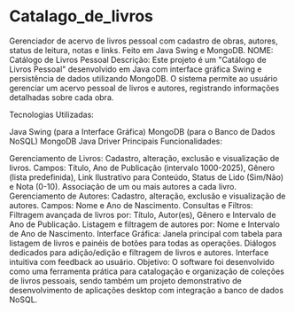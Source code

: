 # Catalago_de_livros
Gerenciador de acervo de livros pessoal com cadastro de obras, autores, status de leitura, notas e links. Feito em Java Swing e MongoDB.
NOME: Catálogo de Livros Pessoal
Descrição:
Este projeto é um "Catálogo de Livros Pessoal" desenvolvido em Java com interface gráfica Swing e persistência de dados utilizando MongoDB. O sistema permite ao usuário gerenciar um acervo pessoal de livros e autores, registrando informações detalhadas sobre cada obra.

Tecnologias Utilizadas:

Java
Swing (para a Interface Gráfica)
MongoDB (para o Banco de Dados NoSQL)
MongoDB Java Driver
Principais Funcionalidades:

Gerenciamento de Livros:
Cadastro, alteração, exclusão e visualização de livros.
Campos: Título, Ano de Publicação (intervalo 1000-2025), Gênero (lista predefinida), Link Ilustrativo para Conteúdo, Status de Lido (Sim/Não) e Nota (0-10).
Associação de um ou mais autores a cada livro.
Gerenciamento de Autores:
Cadastro, alteração, exclusão e visualização de autores.
Campos: Nome e Ano de Nascimento.
Consultas e Filtros:
Filtragem avançada de livros por: Título, Autor(es), Gênero e Intervalo de Ano de Publicação.
Listagem e filtragem de autores por: Nome e Intervalo de Ano de Nascimento.
Interface Gráfica:
Janela principal com tabela para listagem de livros e painéis de botões para todas as operações.
Diálogos dedicados para adição/edição e filtragem de livros e autores.
Interface intuitiva com feedback ao usuário.
Objetivo:
O software foi desenvolvido como uma ferramenta prática para catalogação e organização de coleções de livros pessoais, sendo também um projeto demonstrativo de desenvolvimento de aplicações desktop com integração a banco de dados NoSQL.
